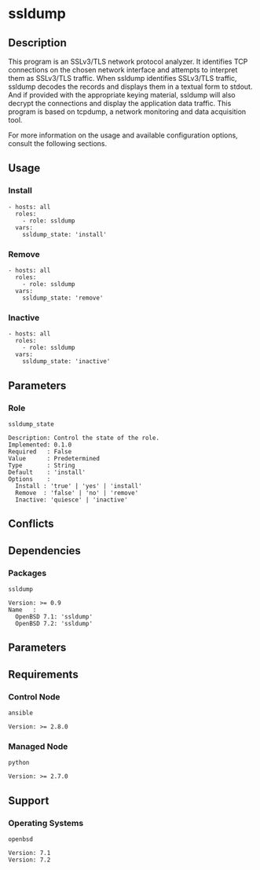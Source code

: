 # ssldump

## Description

This program is an SSLv3/TLS network protocol analyzer. It identifies TCP
connections on the chosen network interface and attempts to interpret them as
SSLv3/TLS traffic. When ssldump identifies SSLv3/TLS traffic, ssldump decodes
the records and displays them in a textual form to stdout. And if provided with
the appropriate keying material, ssldump will also decrypt the connections and
display the application data traffic. This program is based on tcpdump,
a network monitoring and data acquisition tool.

For more information on the usage and available configuration options,
consult the following sections.

## Usage

### Install

```
- hosts: all
  roles:
    - role: ssldump
  vars:
    ssldump_state: 'install'
```

### Remove

```
- hosts: all
  roles:
    - role: ssldump
  vars:
    ssldump_state: 'remove'
```

### Inactive

```
- hosts: all
  roles:
    - role: ssldump
  vars:
    ssldump_state: 'inactive'
```

## Parameters

### Role

`ssldump_state`

    Description: Control the state of the role.
    Implemented: 0.1.0
    Required   : False
    Value      : Predetermined
    Type       : String
    Default    : 'install'
    Options    :
      Install : 'true' | 'yes' | 'install'
      Remove  : 'false' | 'no' | 'remove'
      Inactive: 'quiesce' | 'inactive'

## Conflicts

## Dependencies

### Packages

`ssldump`

    Version: >= 0.9
    Name   :
      OpenBSD 7.1: 'ssldump'
      OpenBSD 7.2: 'ssldump'

## Parameters

## Requirements

### Control Node

`ansible`

    Version: >= 2.8.0

### Managed Node

`python`

    Version: >= 2.7.0

## Support

### Operating Systems

`openbsd`

    Version: 7.1
    Version: 7.2
